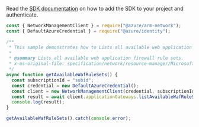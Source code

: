 Read the [SDK documentation](https://github.com/Azure/azure-sdk-for-js/blob/%40azure%2Farm-network_27.0.0/sdk/network/arm-network/README.md) on how to add the SDK to your project and authenticate.

```javascript
const { NetworkManagementClient } = require("@azure/arm-network");
const { DefaultAzureCredential } = require("@azure/identity");

/**
 * This sample demonstrates how to Lists all available web application firewall rule sets.
 *
 * @summary Lists all available web application firewall rule sets.
 * x-ms-original-file: specification/network/resource-manager/Microsoft.Network/stable/2021-05-01/examples/ApplicationGatewayAvailableWafRuleSetsGet.json
 */
async function getAvailableWafRuleSets() {
  const subscriptionId = "subid";
  const credential = new DefaultAzureCredential();
  const client = new NetworkManagementClient(credential, subscriptionId);
  const result = await client.applicationGateways.listAvailableWafRuleSets();
  console.log(result);
}

getAvailableWafRuleSets().catch(console.error);
```
